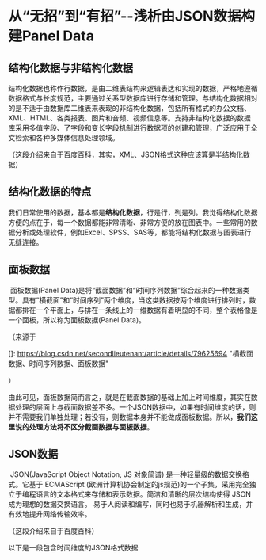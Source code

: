 # 从“无招”到“有招”--浅析由JSON数据构建Panel Data

## 结构化数据与非结构化数据

​	结构化数据也称作行数据，是由二维表结构来逻辑表达和实现的数据，严格地遵循数据格式与长度规范，主要通过关系型数据库进行存储和管理。与结构化数据相对的是不适于由数据库二维表来表现的非结构化数据，包括所有格式的办公文档、XML、HTML、各类报表、图片和咅频、视频信息等。支持非结构化数据的数据库采用多值字段、了字段和变长字段机制进行数据项的创建和管理，广泛应用于全文检索和各种多媒体信息处理领域。

（这段介绍来自于百度百科，其实，XML、JSON格式这种应该算是半结构化数据）

## 结构化数据的特点

​	我们日常使用的数据，基本都是**结构化数据**，行是行，列是列。我觉得结构化数据方便的点在于，每一个数据都能非常清晰、非常方便的放在图表中。一些常用的数据分析或处理软件，例如Excel、SPSS、SAS等，都能将结构化数据与图表进行无缝连接。

## 面板数据

​	面板数据(Panel Data)是将“截面数据”和“时间序列数据”综合起来的一种数据类型。具有“横截面”和“时间序列”两个维度，当这类数据按两个维度进行排列时，数据都排在一个平面上，与排在一条线上的一维数据有着明显的不同，整个表格像是一个面板，所以称为面板数据(Panel Data)。

（来源于

[]: https://blog.csdn.net/secondlieutenant/article/details/79625694	"横截面数据、时间序列数据、面板数据"

）

​	由此可见，面板数据简而言之，就是在截面数据的基础上加上时间维度，其实在数据处理的层面上与截面数据差不多。一个JSON数据中，如果有时间维度的话，则并不需要我们单独处理；若没有，则数据本身并不能做成面板数据。所以，**我们这里说的处理方法将不区分截面数据与面板数据**。

## JSON数据

​	JSON(JavaScript Object Notation, JS 对象简谱) 是一种轻量级的数据交换格式。它基于 ECMAScript (欧洲计算机协会制定的js规范)的一个子集，采用完全独立于编程语言的文本格式来存储和表示数据。简洁和清晰的层次结构使得 JSON 成为理想的数据交换语言。 易于人阅读和编写，同时也易于机器解析和生成，并有效地提升网络传输效率。

（这段介绍来自于百度百科）

以下是一段包含时间维度的JSON格式数据

```json

```

